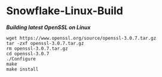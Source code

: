 # Snowflake-Linux-Build

***Building latest OpenSSL on Linux***

```
wget https://www.openssl.org/source/openssl-3.0.7.tar.gz
tar -zxf openssl-3.0.7.tar.gz
rm openssl-3.0.7.tar.gz
cd openssl-3.0.7
./Configure
make
make install
```
